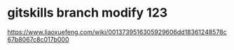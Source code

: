 # gitskills branch modify 123
https://www.liaoxuefeng.com/wiki/0013739516305929606dd18361248578c67b8067c8c017b000
